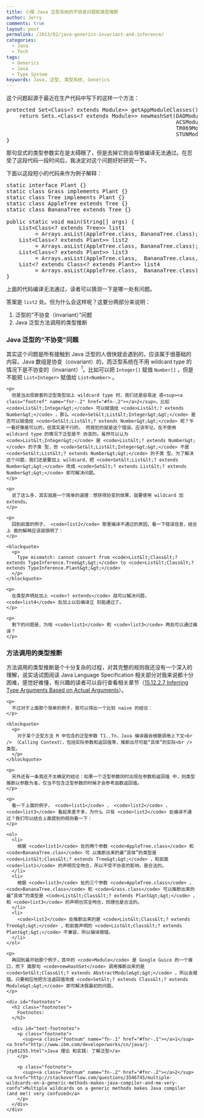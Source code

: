 ```yaml
---
title: 小探 Java 泛型系统的不协变问题和类型推断
author: Jerry
comments: true
layout: post
permalink: /2013/02/java-generics-invariant-and-inference/
categories:
  - Java
  - Tech
tags:
  - Generics
  - Java
  - Type System
keywords: Java, 泛型, 类型系统, Generics
---
```

这个问题起源于最近在生产代码中写下的这样一个方法：

<pre class="example">protected Set&lt;Class&lt;? extends Module&gt;&gt; getAppModuleClasses() {
    return Sets.&lt;Class&lt;? extends Module&gt;&gt; newHashSet(DAOModule.class,
                                                     ACSModule.class,
                                                     TR069Module.class,
                                                     STUNModule.class);
}
</pre>

那句显式的类型参数实在是太碍眼了，但是去掉它则会导致编译无法通过。在忍 受了这段代码一段时间后，我决定对这个问题好好研究一下。

<!--more-->

下面以这段短小的代码来作为例子解释：

<pre class="example">static interface Plant {}
static class Grass implements Plant {}
static class Tree implements Plant {}
static class AppleTree extends Tree {}
static class BananaTree extends Tree {}

public static void main(String[] args) {
    List&lt;Class&lt;? extends Tree&gt;&gt; list1
         = Arrays.asList(AppleTree.class, BananaTree.class);
    List&lt;Class&lt;? extends Plant&gt;&gt; list2
         = Arrays.asList(AppleTree.class, BananaTree.class);
    List&lt;Class&lt;? extends Plant&gt;&gt; list3 
         = Arrays.asList(AppleTree.class,  BananaTree.class, Grass.class);
    List&lt;? extends Class&lt;? extends Plant&gt;&gt; list4
         = Arrays.asList(AppleTree.class,  BananaTree.class);
}
</pre>

上面的代码编译无法通过，读者可以猜测一下是哪一处有问题。

答案是 `list2` 处。但为什么会这样呢？这要分两部分来说明：

1.  泛型的“不协变（invariant）”问题
2.  Java 泛型方法调用的类型推断

<div id="outline-container-1" class="outline-3">
  <h3 id="sec-1">
    Java 泛型的“不协变”问题
  </h3>
  
  <div id="text-1" class="outline-text-3">
    <p>
      其实这个问题是所有接触到 Java 泛型的人很快就会遇到的，应该属于很基础的 内容。Java 数组是协变（covariant）的，而泛型系统在不用 wildcard type 的 情况下是不协变的（invariant）<sup><a class="footref" name="fnr-.1" href="#fn-.1"></a>1</sup>。比如可以把 <code>Integer[]</code> 赋值 <code>Number[]</code> ，但是不能把 <code>List&lt;Integer&gt;</code> 赋值给 <code>List&lt;Number&gt;</code> 。
    </p>
    
    <p>
      但是当出现嵌套的泛型类型加上 wildcard type 时，我们还是容易迷 惑<sup><a class="footref" name="fnr-.2" href="#fn-.2"></a>2</sup>。比如 <code>List&lt;Integer&gt;</code> 可以赋值给 <code>List&lt;? extends Number&gt;</code> ，那么 <code>Set&lt;List&lt;Integer&gt;&gt;</code> 是否可以赋值给 <code>Set&lt;List&lt;? extends Number&gt;&gt;</code> 呢？乍一看好像是可以的，但其实是不行的， 而我犯的就是这个错误。应该牢记，在不使用 wildcard type 的情况下泛型是不 协变的。虽然可以认为 <code>List&lt;Integer&gt;</code> 是 <code>List&lt;? extends Number&gt;</code> 的子类 型，但 <code>Set&lt;List&lt;Integer&gt;&gt;</code> 不是 <code>Set&lt;List&lt;? extends Number&gt;&gt;</code> 的子类 型。为了解决这个问题，我们还是要加上 wildcard，把 <code>Set&lt;List&lt;? extends Number&gt;&gt;</code> 改成 <code>Set&lt;? extends List&lt;? extends Number&gt;&gt;</code> 即可解决问题。
    </p>
    
    <p>
      说了这么多，其实就是一个简单的道理：想获得协变的效果，就要使用 wildcard 加 extends。
    </p>
    
    <p>
      回到前面的例子， <code>list2</code> 那里编译不通过的原因，看一下错误信息，结合上 面的解释应该就很明了：
    </p>
    
    <blockquote>
      <p>
        Type mismatch: cannot convert from <code>List&lt;Class&lt;? extends TypeInference.Tree&gt;&gt;</code> to <code>List&lt;Class&lt;? extends TypeInference.Plant&gt;&gt;</code>
      </p>
    </blockquote>
    
    <p>
      在类型声明处加上 <code>? extends</code> 就可以解决问题， <code>list4</code> 处加上以后编译立 刻能通过了。
    </p>
    
    <p>
      剩下的问题是，为啥 <code>list1</code> 和 <code>list3</code> 两处可以通过编译？
    </p>
  </div>
</div>

<div id="outline-container-2" class="outline-3">
  <h3 id="sec-2">
    方法调用的类型推断
  </h3>
  
  <div id="text-2" class="outline-text-3">
    <p>
      方法调用的类型推断是个十分复杂的过程，对其完整的规则我还没有一个深入的 理解，说实话试图阅读 Java Language Specification 相关部分对我来说都十分 困难，感觉好难懂，有兴趣的读者可以自行查看相关章节（<a href="http://docs.oracle.com/javase/specs/jls/se5.0/html/expressions.html#15.12.2.7">15.12.2.7 Inferring Type Arguments Based on Actual Arguments</a>）。
    </p>
    
    <p>
      不过对于上面那个简单的例子，我可以得出一个比较 naive 的结论：
    </p>
    
    <blockquote>
      <p>
        对于某个泛型方法 M 中包含的泛型参数 T1..Tn，Java 编译器会根据调用上下文<br /> （Calling Context），包括实际参数和返回值等，推断出尽可能“具体”的实际<br /> 类型。
      </p>
    </blockquote>
    
    <p>
      另外还有一条我还不太确定的结论：如果一个泛型参数同时出现在参数和返回值 中，则类型推断以参数为准，仅当不包含泛型参数的时候才会参考函数返回值。
    </p>
    
    <p>
      看一下上面的例子， <code>list1</code> ， <code>list2</code> ， <code>list3</code> 看起来差不多，为什么 只有 <code>list2</code> 处编译不通过？我们可以结合上面提到的规则看一下：
    </p>
    
    <ol>
      <li>
        根据 <code>list1</code> 处的两个参数 <code>AppleTree.class</code> 和 <code>BananaTree.clas</code> 可 以推断出来的最“具体”的类型是 <code>List&lt;Class&lt;? extends Tree&gt;&gt;</code> ，和前面 <code>list1</code> 的声明完全吻合，所以不受不协变的影响，是合法的。
      </li>
      <li>
        根据 <code>list3</code> 处的三个参数 <code>AppleTree.class</code> ， <code>BananaTree.class</code> 和 <code>Grass.class</code> 可以推断出来的最“具体”的类型是 <code>List&lt;Class&lt;? extends Plant&gt;&gt;</code> ，和 <code>list3</code> 的声明也完全吻合，同理也是合法的。
      </li>
      <li>
        <code>list2</code> 处推断出来的是 <code>List&lt;Class&lt;? extends Tree&gt;&gt;</code> ，和前面声明的 <code>List&lt;Class&lt;? extends Plant&gt;&gt;</code> 不兼容，所以编译报错。
      </li>
    </ol>
    
    <p>
      再回到最开始那个例子，其中的 <code>Module</code> 是 Google Guice 的一个接口，而下 面那句 <code>newHashSet</code> 调用推断出来的是 <code>Set&lt;Class&lt;? extends AbstractModule&gt;&gt;</code> ，所以会报错。只要相应地把方法返回值改成 <code>Set&lt;? extends Class&lt;? extends Module&gt;&gt;</code> 即可解决我最初的问题。
    </p>
    
    <div id="footnotes">
      <h2 class="footnotes">
        Footnotes:
      </h2>
      
      <div id="text-footnotes">
        <p class="footnote">
          <sup><a class="footnum" name="fn-.1" href="#fnr-.1"></a>1</sup> <a href="http://www.ibm.com/developerworks/cn/java/j-jtp01255.html">Java 理论 和实践: 了解泛型</a>
        </p>
        
        <p class="footnote">
          <sup><a class="footnum" name="fn-.2" href="#fnr-.2"></a>2</sup> <a href="http://stackoverflow.com/questions/3546745/multiple-wildcards-on-a-generic-methods-makes-java-compiler-and-me-very-confu">Multiple wildcards on a generic methods makes Java compiler (and me!) very confused</a>
        </p>
      </div>
    </div>
  </div>
</div>
